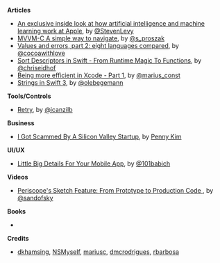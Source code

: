 **Articles**

* [An exclusive inside look at how artificial intelligence and machine learning work at Apple](https://backchannel.com/an-exclusive-look-at-how-ai-and-machine-learning-work-at-apple-8dbfb131932b#.r2qb8amd2), by [@StevenLevy](https://twitter.com/StevenLevy)
* [MVVM-C A simple way to navigate](http://tech.trivago.com/2016/08/26/mvvm-c-a-simple-way-to-navigate/), by [@s_proszak](https://twitter.com/s_proszak)
* [Values and errors, part 2: eight languages compared](http://www.cocoawithlove.com/blog/2016/08/23/result-types-part-two.html), by [@cocoawithlove](https://twitter.com/cocoawithlove)
* [Sort Descriptors in Swift - From Runtime Magic To Functions](http://chris.eidhof.nl/post/sort-descriptors-in-swift/), by [@chriseidhof](https://www.twitter.com/chriseidhof/)
* [Being more efficient in Xcode - Part 1](http://mariusc.github.io/2016-08-29-being-more-efficient-in-xcode-part-1.html), by [@marius_const](https://twitter.com/marius_const)
* [Strings in Swift 3](https://oleb.net/blog/2016/08/swift-3-strings/), by [@olebegemann](https://twitter.com/olebegemann)

**Tools/Controls**

* [Retry](https://github.com/icanzilb/Retry), by [@icanzilb](https://twitter.com/icanzilb)

**Business**

* [I Got Scammed By A Silicon Valley Startup](https://medium.com/startup-grind/i-got-scammed-by-a-silicon-valley-startup-574ced8acdff), by [Penny Kim](https://twitter.com/PennyKim)

**UI/UX**

* [Little Big Details For Your Mobile App](http://babich.biz/little-big-details-for-your-mobile-app/), by [@101babich](https://twitter.com/101babich)

**Videos**

* [Periscope's Sketch Feature: From Prototype to Production Code
](https://realm.io/news/building-periscope-sketches-ios/), by [@sandofsky](https://twitter.com/sandofsky)

**Books**

* 

**Credits**

* [dkhamsing](https://github.com/dkhamsing), [NSMyself](https://twitter.com/NSMyself), [mariusc](https://github.com/mariusc), [dmcrodrigues](https://twitter.com/dmcrodrigues), [rbarbosa](https://github.com/rbarbosa)
